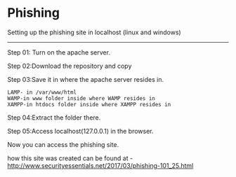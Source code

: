 # Phishing

Setting up the phishing site in localhost  (linux and windows)
_______________________________________________________________________

Step 01: Turn on the apache server.


Step 02:Download the repository and copy 


Step 03:Save it in where the apache server resides in.

	LAMP- in /var/www/html
	WAMP-in www folder inside where WAMP resides in
	XAMPP-in htdocs folder inside where XAMPP resides in


Step 04:Extract the folder there.


Step 05:Access localhost(127.0.0.1) in the browser.


Now you can access the phishing site.

how this site was created can be found at - http://www.securityessentials.net/2017/03/phishing-101_25.html

